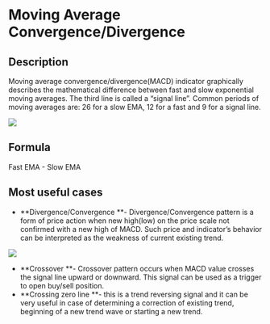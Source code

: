 # Moving Average Convergence/Divergence

## Description

Moving average convergence/divergence(MACD) indicator graphically describes the mathematical difference between fast and slow exponential moving averages. The third line is called a “signal line”. Common periods of moving averages are: 26 for a slow EMA, 12 for a fast and 9 for a signal line.

![](../../../../.gitbook/assets/screenshot\_4.png)

## Formula

Fast EMA - Slow EMA

## Most useful cases

* **Divergence/Convergence **- Divergence/Convergence pattern is a form of price action when new high(low) on the price scale not confirmed with a new high of  MACD. Such price and indicator’s behavior can be interpreted as the weakness of current existing trend.

![](../../../../.gitbook/assets/screenshot\_3.png)

* **Crossover **- Crossover pattern occurs when MACD value crosses the signal line upward or downward. This signal can be used as a trigger to open buy/sell position.
* **Crossing zero line **- this is a trend reversing signal and it can be very useful in case of determining a correction of existing trend, beginning of a new trend wave or starting a new trend.
